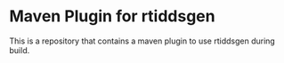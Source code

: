 # Maven Plugin for rtiddsgen

This is a repository that contains a maven plugin to use rtiddsgen during build.
